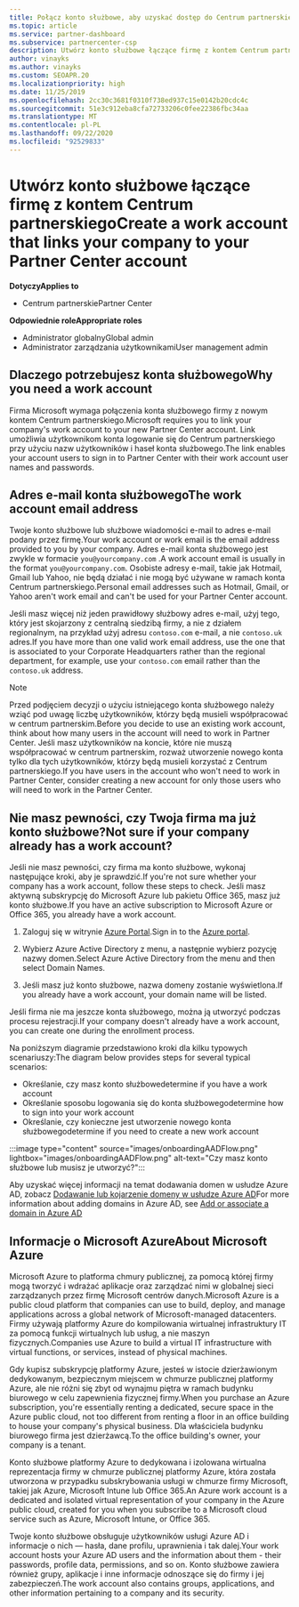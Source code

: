 ```yaml
---
title: Połącz konto służbowe, aby uzyskać dostęp do Centrum partnerskiego
ms.topic: article
ms.service: partner-dashboard
ms.subservice: partnercenter-csp
description: Utwórz konto służbowe łączące firmę z kontem Centrum partnerskiego. Dzięki temu pracownicy w firmie mogą uzyskiwać dostęp do Centrum partnerskiego.
author: vinayks
ms.author: vinayks
ms.custom: SEOAPR.20
ms.localizationpriority: high
ms.date: 11/25/2019
ms.openlocfilehash: 2cc30c3681f0310f738ed937c15e0142b20cdc4c
ms.sourcegitcommit: 51e3c912eba8cfa72733206c0fee22386fbc34aa
ms.translationtype: MT
ms.contentlocale: pl-PL
ms.lasthandoff: 09/22/2020
ms.locfileid: "92529833"
---
```

# <a name="create-a-work-account-that-links-your-company-to-your-partner-center-account"></a><span data-ttu-id="44960-104">Utwórz konto służbowe łączące firmę z kontem Centrum partnerskiego</span><span class="sxs-lookup"><span data-stu-id="44960-104">Create a work account that links your company to your Partner Center account</span></span>

<span data-ttu-id="44960-105">**Dotyczy**</span><span class="sxs-lookup"><span data-stu-id="44960-105">**Applies to**</span></span>

- <span data-ttu-id="44960-106">Centrum partnerskie</span><span class="sxs-lookup"><span data-stu-id="44960-106">Partner Center</span></span>

<span data-ttu-id="44960-107">**Odpowiednie role**</span><span class="sxs-lookup"><span data-stu-id="44960-107">**Appropriate roles**</span></span>

- <span data-ttu-id="44960-108">Administrator globalny</span><span class="sxs-lookup"><span data-stu-id="44960-108">Global admin</span></span>
- <span data-ttu-id="44960-109">Administrator zarządzania użytkownikami</span><span class="sxs-lookup"><span data-stu-id="44960-109">User management admin</span></span>

## <a name="why-you-need-a-work-account"></a><span data-ttu-id="44960-110">Dlaczego potrzebujesz konta służbowego</span><span class="sxs-lookup"><span data-stu-id="44960-110">Why you need a work account</span></span>

<span data-ttu-id="44960-111">Firma Microsoft wymaga połączenia konta służbowego firmy z nowym kontem Centrum partnerskiego.</span><span class="sxs-lookup"><span data-stu-id="44960-111">Microsoft requires you to link your company's work account to your new Partner Center account.</span></span> <span data-ttu-id="44960-112">Link umożliwia użytkownikom konta logowanie się do Centrum partnerskiego przy użyciu nazw użytkowników i haseł konta służbowego.</span><span class="sxs-lookup"><span data-stu-id="44960-112">The link enables your account users to sign in to Partner Center with their work account user names and passwords.</span></span>

## <a name="the-work-account-email-address"></a><span data-ttu-id="44960-113">Adres e-mail konta służbowego</span><span class="sxs-lookup"><span data-stu-id="44960-113">The work account email address</span></span>

<span data-ttu-id="44960-114">Twoje konto służbowe lub służbowe wiadomości e-mail to adres e-mail podany przez firmę.</span><span class="sxs-lookup"><span data-stu-id="44960-114">Your work account or work email is the email address provided to you by your company.</span></span> <span data-ttu-id="44960-115">Adres e-mail konta służbowego jest zwykle w formacie `you@yourcompany.com` .</span><span class="sxs-lookup"><span data-stu-id="44960-115">A work account email is usually in the format `you@yourcompany.com`.</span></span> <span data-ttu-id="44960-116">Osobiste adresy e-mail, takie jak Hotmail, Gmail lub Yahoo, nie będą działać i nie mogą być używane w ramach konta Centrum partnerskiego.</span><span class="sxs-lookup"><span data-stu-id="44960-116">Personal email addresses such as Hotmail, Gmail, or Yahoo aren't work email and can't be used for your Partner Center account.</span></span>

<span data-ttu-id="44960-117">Jeśli masz więcej niż jeden prawidłowy służbowy adres e-mail, użyj tego, który jest skojarzony z centralną siedzibą firmy, a nie z działem regionalnym, na przykład użyj adresu `contoso.com` e-mail, a nie `contoso.uk` adres.</span><span class="sxs-lookup"><span data-stu-id="44960-117">If you have more than one valid work email address, use the one that is associated to your Corporate Headquarters rather than the regional department, for example, use your `contoso.com` email rather than the `contoso.uk` address.</span></span>

> [!NOTE]  
> <span data-ttu-id="44960-118">Przed podjęciem decyzji o użyciu istniejącego konta służbowego należy wziąć pod uwagę liczbę użytkowników, którzy będą musieli współpracować w centrum partnerskim.</span><span class="sxs-lookup"><span data-stu-id="44960-118">Before you decide to use an existing work account, think about how many users in the account will need to work in Partner Center.</span></span> <span data-ttu-id="44960-119">Jeśli masz użytkowników na koncie, które nie muszą współpracować w centrum partnerskim, rozważ utworzenie nowego konta tylko dla tych użytkowników, którzy będą musieli korzystać z Centrum partnerskiego.</span><span class="sxs-lookup"><span data-stu-id="44960-119">If you have users in the account who won't need to work in Partner Center, consider creating a new account for only those users who will need to work in the Partner Center.</span></span>

## <a name="not-sure-if-your-company-already-has-a-work-account"></a><span data-ttu-id="44960-120">Nie masz pewności, czy Twoja firma ma już konto służbowe?</span><span class="sxs-lookup"><span data-stu-id="44960-120">Not sure if your company already has a work account?</span></span>

<span data-ttu-id="44960-121">Jeśli nie masz pewności, czy firma ma konto służbowe, wykonaj następujące kroki, aby je sprawdzić.</span><span class="sxs-lookup"><span data-stu-id="44960-121">If you're not sure whether your company has a work account, follow these steps to check.</span></span> <span data-ttu-id="44960-122">Jeśli masz aktywną subskrypcję do Microsoft Azure lub pakietu Office 365, masz już konto służbowe.</span><span class="sxs-lookup"><span data-stu-id="44960-122">If you have an active subscription to Microsoft Azure or Office 365, you already have a work account.</span></span>

1. <span data-ttu-id="44960-123">Zaloguj się w witrynie [Azure Portal](https://portal.azure.com).</span><span class="sxs-lookup"><span data-stu-id="44960-123">Sign in to the [Azure portal](https://portal.azure.com).</span></span>

2. <span data-ttu-id="44960-124">Wybierz Azure Active Directory z menu, a następnie wybierz pozycję nazwy domen.</span><span class="sxs-lookup"><span data-stu-id="44960-124">Select Azure Active Directory from the menu and then select Domain Names.</span></span>

3. <span data-ttu-id="44960-125">Jeśli masz już konto służbowe, nazwa domeny zostanie wyświetlona.</span><span class="sxs-lookup"><span data-stu-id="44960-125">If you already have a work account, your domain name will be listed.</span></span>

<span data-ttu-id="44960-126">Jeśli firma nie ma jeszcze konta służbowego, można ją utworzyć podczas procesu rejestracji.</span><span class="sxs-lookup"><span data-stu-id="44960-126">If your company doesn't already have a work account, you can create one during the enrollment process.</span></span>

<span data-ttu-id="44960-127">Na poniższym diagramie przedstawiono kroki dla kilku typowych scenariuszy:</span><span class="sxs-lookup"><span data-stu-id="44960-127">The diagram below provides steps for several typical scenarios:</span></span>

- <span data-ttu-id="44960-128">Określanie, czy masz konto służbowe</span><span class="sxs-lookup"><span data-stu-id="44960-128">determine if you have a work account</span></span>
- <span data-ttu-id="44960-129">Określanie sposobu logowania się do konta służbowego</span><span class="sxs-lookup"><span data-stu-id="44960-129">determine how to sign into your work account</span></span>
- <span data-ttu-id="44960-130">Określanie, czy konieczne jest utworzenie nowego konta służbowego</span><span class="sxs-lookup"><span data-stu-id="44960-130">determine if you need to create a new work account</span></span>

:::image type="content" source="images/onboardingAADFlow.png" lightbox="images/onboardingAADFlow.png" alt-text="Czy masz konto służbowe lub musisz je utworzyć?":::

<span data-ttu-id="44960-132">Aby uzyskać więcej informacji na temat dodawania domen w usłudze Azure AD, zobacz [Dodawanie lub kojarzenie domeny w usłudze Azure AD](/azure/active-directory/active-directory-add-domain)</span><span class="sxs-lookup"><span data-stu-id="44960-132">For more information about adding domains in Azure AD, see [Add or associate a domain in Azure AD](/azure/active-directory/active-directory-add-domain)</span></span>

## <a name="about-microsoft-azure"></a><span data-ttu-id="44960-133">Informacje o Microsoft Azure</span><span class="sxs-lookup"><span data-stu-id="44960-133">About Microsoft Azure</span></span>

<span data-ttu-id="44960-134">Microsoft Azure to platforma chmury publicznej, za pomocą której firmy mogą tworzyć i wdrażać aplikacje oraz zarządzać nimi w globalnej sieci zarządzanych przez firmę Microsoft centrów danych.</span><span class="sxs-lookup"><span data-stu-id="44960-134">Microsoft Azure is a public cloud platform that companies can use to build, deploy, and manage applications across a global network of Microsoft-managed datacenters.</span></span> <span data-ttu-id="44960-135">Firmy używają platformy Azure do kompilowania wirtualnej infrastruktury IT za pomocą funkcji wirtualnych lub usług, a nie maszyn fizycznych.</span><span class="sxs-lookup"><span data-stu-id="44960-135">Companies use Azure to build a virtual IT infrastructure with virtual functions, or services, instead of physical machines.</span></span>

<span data-ttu-id="44960-136">Gdy kupisz subskrypcję platformy Azure, jesteś w istocie dzierżawionym dedykowanym, bezpiecznym miejscem w chmurze publicznej platformy Azure, ale nie różni się zbyt od wynajmu piętra w ramach budynku biurowego w celu zapewnienia fizycznej firmy.</span><span class="sxs-lookup"><span data-stu-id="44960-136">When you purchase an Azure subscription, you're essentially renting a dedicated, secure space in the Azure public cloud, not too different from renting a floor in an office building to house your company's physical business.</span></span> <span data-ttu-id="44960-137">Dla właściciela budynku biurowego firma jest dzierżawcą.</span><span class="sxs-lookup"><span data-stu-id="44960-137">To the office building's owner, your company is a tenant.</span></span>

<span data-ttu-id="44960-138">Konto służbowe platformy Azure to dedykowana i izolowana wirtualna reprezentacja firmy w chmurze publicznej platformy Azure, która została utworzona w przypadku subskrybowania usługi w chmurze firmy Microsoft, takiej jak Azure, Microsoft Intune lub Office 365.</span><span class="sxs-lookup"><span data-stu-id="44960-138">An Azure work account is a dedicated and isolated virtual representation of your company in the Azure public cloud, created for you when you subscribe to a Microsoft cloud service such as Azure, Microsoft Intune, or Office 365.</span></span>

<span data-ttu-id="44960-139">Twoje konto służbowe obsługuje użytkowników usługi Azure AD i informacje o nich — hasła, dane profilu, uprawnienia i tak dalej.</span><span class="sxs-lookup"><span data-stu-id="44960-139">Your work account hosts your Azure AD users and the information about them - their passwords, profile data, permissions, and so on.</span></span> <span data-ttu-id="44960-140">Konto służbowe zawiera również grupy, aplikacje i inne informacje odnoszące się do firmy i jej zabezpieczeń.</span><span class="sxs-lookup"><span data-stu-id="44960-140">The work account also contains groups, applications, and other information pertaining to a company and its security.</span></span>